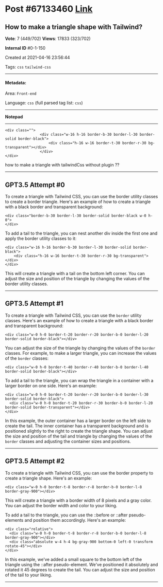 
# Post \#67133460 [Link](https://stackoverflow.com/questions/67133460/)

## How to make a triangle shape with Tailwind?

**Vote**: 7 (449/702) **Views**: 17833 (323/702) 

**Internal ID** \#0-1-150

Created at 2021-04-16 23:56:44

Tags: `css` `tailwind-css`

----------

#### Metadata:

Area: `Front-end`

Language: `css` (full parsed tag list: `css`)

----------

**Notepad**


----------

```
<div class="">
                <div class="w-16 h-16 border-b-30 border-l-30 border-solid border-black">
                    <div class="h-16 w-16 border-t-30 border-r-30 bg-transparent"></div>
                </div>
</div>
```

how to make a triangle with tailwindCss without plugin ??


----------
        
## GPT3.5 Attempt \#0

To create a triangle with Tailwind CSS, you can use the border utility classes to create a border triangle. Here's an example of how to create a triangle with a black border and transparent background:

```
<div class="border-b-30 border-l-30 border-solid border-black w-0 h-0">
</div>
```

To add a tail to the triangle, you can nest another div inside the first one and apply the border utility classes to it:

```
<div class="w-16 h-16 border-b-30 border-l-30 border-solid border-black">
    <div class="h-16 w-16 border-t-30 border-r-30 bg-transparent"></div>
</div>
```

This will create a triangle with a tail on the bottom left corner. You can adjust the size and position of the triangle by changing the values of the border utility classes.

--------

## GPT3.5 Attempt \#1

To create a triangle with Tailwind CSS, you can use the `border` utility classes. Here's an example of how to create a triangle with a black border and transparent background:

```
<div class="w-0 h-0 border-t-20 border-r-20 border-b-0 border-l-20 border-solid border-black"></div>
```

You can adjust the size of the triangle by changing the values of the `border` classes. For example, to make a larger triangle, you can increase the values of the `border` classes:

```
<div class="w-0 h-0 border-t-40 border-r-40 border-b-0 border-l-40 border-solid border-black"></div>
```

To add a tail to the triangle, you can wrap the triangle in a container with a larger border on one side. Here's an example:

```
<div class="w-0 h-0 border-t-20 border-r-20 border-b-0 border-l-30 border-solid border-black">
  <div class="w-0 h-0 border-t-20 border-r-30 border-b-0 border-l-20 border-solid border-transparent"></div>
</div>
```

In this example, the outer container has a larger border on the left side to create the tail. The inner container has a transparent background and is positioned slightly to the right to create the triangle shape. You can adjust the size and position of the tail and triangle by changing the values of the `border` classes and adjusting the container sizes and positions.

--------

## GPT3.5 Attempt \#2

To create a triangle with Tailwind CSS, you can use the border property to create a triangle shape. Here's an example:

```
<div class="w-0 h-0 border-t-8 border-r-8 border-b-0 border-l-8 border-gray-900"></div>
```

This will create a triangle with a border width of 8 pixels and a gray color. You can adjust the border width and color to your liking. 

To add a tail to the triangle, you can use the ::before or ::after pseudo-elements and position them accordingly. Here's an example:

```
<div class="relative">
  <div class="w-0 h-0 border-t-8 border-r-8 border-b-0 border-l-8 border-gray-900"></div>
  <div class="absolute w-4 h-4 bg-gray-900 bottom-0 left-0 transform rotate-45"></div>
</div>
```

In this example, we've added a small square to the bottom left of the triangle using the ::after pseudo-element. We've positioned it absolutely and rotated it 45 degrees to create the tail. You can adjust the size and position of the tail to your liking.

--------
